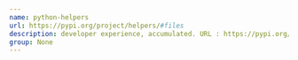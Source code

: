 ```yaml
---
name: python-helpers
url: https://pypi.org/project/helpers/#files
description: developer experience, accumulated. URL : https://pypi.org/project/helpers/#files Groups : None
group: None
---
```

